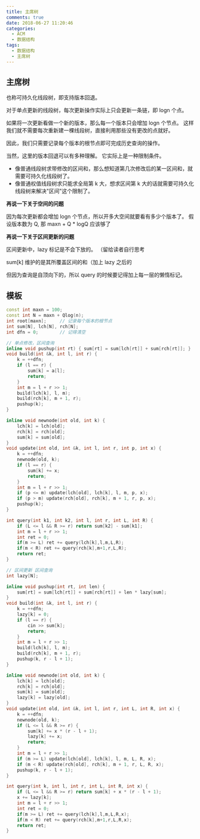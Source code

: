```yaml
---
title: 主席树
comments: true
date: 2018-06-27 11:20:46
categories:
  - ACM
  - 数据结构
tags:
  - 数据结构
  - 主席树
---
```


## 主席树

也称可持久化线段树，即支持版本回退。

对于单点更新的线段树，每次更新操作实际上只会更新一条链，即 logn 个点。

如果将一次更新看做一个新的版本，那么每一个版本只会增加 logn 个节点。 这样我们就不需要每次重新建一棵线段树，直接利用那些没有更改的点就好。

因此，我们只需要记录每个版本的根节点即可完成历史查询的操作。

当然，这里的版本回退可以有多种理解。 它实际上是一种限制条件。

- 像普通线段树求带修改的区间和，那么想知道第几次修改后的某一区间和，就需要可持久化线段树了。
- 像普通权值线段树求只能求全局第 k 大，想求区间第 k 大的话就需要可持久化线段树来解决"区间"这个限制了。

**再说一下关于空间的问题**

因为每次更新都会增加 logn 个节点，所以开多大空间就要看有多少个版本了。
假设版本数为 Q, 那 maxn + Q \* logQ 应该够了

**再说一下关于区间更新的问题**

区间更新中，lazy 标记是不会下放的。 （留给读者自行思考

sum[k] 维护的是其所覆盖区间的和（加上 lazy 之后的

但因为查询是自顶向下的，所以 query 的时候要记得加上每一层的懒惰标记。

## 模板

```cpp
const int maxn = 100;
const int N = maxn + Qlog(n);
int root[maxn];     // 记录每个版本的根节点
int sum[N], lch[N], rch[N];
int dfn = 0;        // 记得清空

// 单点修改，区间查询
inline void pushup(int rt) { sum[rt] = sum[lch[rt]] + sum[rch[rt]]; }
void build(int &k, int l, int r) {
    k = ++dfn;
    if (l == r) {
        sum[k] = a[l];
        return;
    }
    int m = l + r >> 1;
    build(lch[k], l, m);
    build(rch[k], m + 1, r);
    pushup(k);
}

inline void newnode(int old, int k) {
    lch[k] = lch[old];
    rch[k] = rch[old];
    sum[k] = sum[old];
}
void update(int old, int &k, int l, int r, int p, int x) {
    k = ++dfn;
    newnode(old, k);
    if (l == r) {
        sum[k] += x;
        return;
    }
    int m = l + r >> 1;
    if (p <= m) update(lch[old], lch[k], l, m, p, x);
    if (p > m) update(rch[old], rch[k], m + 1, r, p, x);
    pushup(k);
}

int query(int k1, int k2, int l, int r, int L, int R) {
    if (L <= l && R >= r) return sum[k2] - sum[k1];
    int m = l + r >> 1;
    int ret = 0;
    if(m >= L) ret += query(lch[k],l,m,L,R);
    if(m < R) ret += query(rch[k],m+1,r,L,R);
    return ret;
}

// 区间更新 区间查询
int lazy[N];

inline void pushup(int rt, int len) {
    sum[rt] = sum[lch[rt]] + sum[rch[rt]] + len * lazy[sum];
}
void build(int &k, int l, int r) {
    k = ++dfn;
    lazy[k] = 0;
    if (l == r) {
        cin >> sum[k];
        return;
    }
    int m = l + r >> 1;
    build(lch[k], l, m);
    build(rch[k], m + 1, r);
    pushup(k, r - l + 1);
}

inline void newnode(int old, int k) {
    lch[k] = lch[old];
    rch[k] = rch[old];
    sum[k] = sum[old];
    lazy[k] = lazy[old];
}
void update(int old, int &k, int l, int r, int L, int R, int x) {
    k = ++dfn;
    newnode(old, k);
    if (L <= l && R >= r) {
        sum[k] += x * (r - l + 1);
        lazy[k] += x;
        return;
    }
    int m = l + r >> 1;
    if (m >= L) update(lch[old], lch[k], l, m, L, R, x);
    if (m < R) update(rch[old], rch[k], m + 1, r, L, R, x);
    pushup(k, r - l + 1);
}

int query(int k, int l, int r, int L, int R, int x) {
    if (L <= l && R >= r) return sum[k] + x * (r - l + 1);
    x += lazy[k];
    int m = l + r >> 1;
    int ret = 0;
    if(m >= L) ret += query(lch[k],l,m,L,R,x);
    if(m < R) ret += query(rch[k],m+1,r,L,R,x);
    return ret;
}
```
